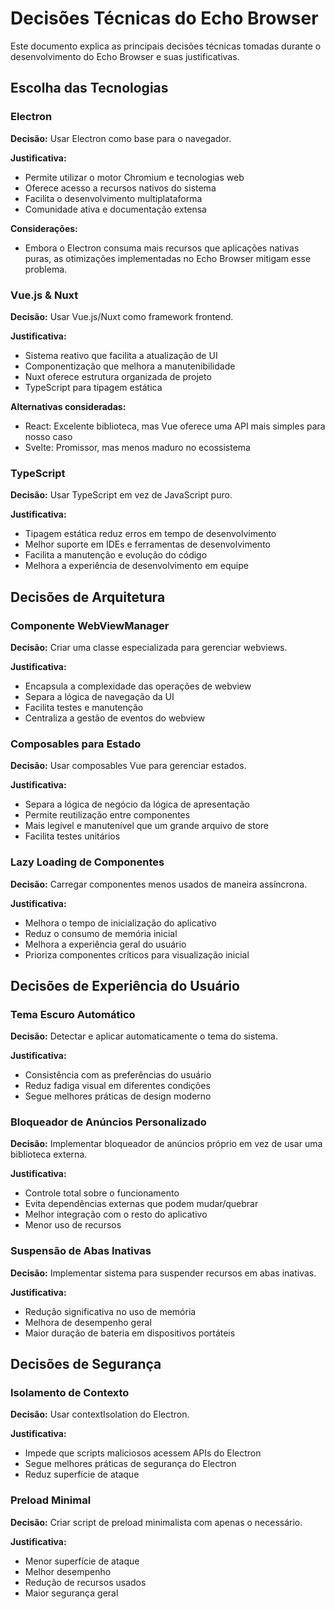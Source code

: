 # Decisões Técnicas do Echo Browser

Este documento explica as principais decisões técnicas tomadas durante o desenvolvimento do Echo Browser e suas justificativas.

## Escolha das Tecnologias

### Electron

**Decisão:** Usar Electron como base para o navegador.

**Justificativa:**

- Permite utilizar o motor Chromium e tecnologias web
- Oferece acesso a recursos nativos do sistema
- Facilita o desenvolvimento multiplataforma
- Comunidade ativa e documentação extensa

**Considerações:**

- Embora o Electron consuma mais recursos que aplicações nativas puras, as otimizações implementadas no Echo Browser mitigam esse problema.

### Vue.js & Nuxt

**Decisão:** Usar Vue.js/Nuxt como framework frontend.

**Justificativa:**

- Sistema reativo que facilita a atualização de UI
- Componentização que melhora a manutenibilidade
- Nuxt oferece estrutura organizada de projeto
- TypeScript para tipagem estática

**Alternativas consideradas:**

- React: Excelente biblioteca, mas Vue oferece uma API mais simples para nosso caso
- Svelte: Promissor, mas menos maduro no ecossistema

### TypeScript

**Decisão:** Usar TypeScript em vez de JavaScript puro.

**Justificativa:**

- Tipagem estática reduz erros em tempo de desenvolvimento
- Melhor suporte em IDEs e ferramentas de desenvolvimento
- Facilita a manutenção e evolução do código
- Melhora a experiência de desenvolvimento em equipe

## Decisões de Arquitetura

### Componente WebViewManager

**Decisão:** Criar uma classe especializada para gerenciar webviews.

**Justificativa:**

- Encapsula a complexidade das operações de webview
- Separa a lógica de navegação da UI
- Facilita testes e manutenção
- Centraliza a gestão de eventos do webview

### Composables para Estado

**Decisão:** Usar composables Vue para gerenciar estados.

**Justificativa:**

- Separa a lógica de negócio da lógica de apresentação
- Permite reutilização entre componentes
- Mais legível e manutenível que um grande arquivo de store
- Facilita testes unitários

### Lazy Loading de Componentes

**Decisão:** Carregar componentes menos usados de maneira assíncrona.

**Justificativa:**

- Melhora o tempo de inicialização do aplicativo
- Reduz o consumo de memória inicial
- Melhora a experiência geral do usuário
- Prioriza componentes críticos para visualização inicial

## Decisões de Experiência do Usuário

### Tema Escuro Automático

**Decisão:** Detectar e aplicar automaticamente o tema do sistema.

**Justificativa:**

- Consistência com as preferências do usuário
- Reduz fadiga visual em diferentes condições
- Segue melhores práticas de design moderno

### Bloqueador de Anúncios Personalizado

**Decisão:** Implementar bloqueador de anúncios próprio em vez de usar uma biblioteca externa.

**Justificativa:**

- Controle total sobre o funcionamento
- Evita dependências externas que podem mudar/quebrar
- Melhor integração com o resto do aplicativo
- Menor uso de recursos

### Suspensão de Abas Inativas

**Decisão:** Implementar sistema para suspender recursos em abas inativas.

**Justificativa:**

- Redução significativa no uso de memória
- Melhora de desempenho geral
- Maior duração de bateria em dispositivos portáteis

## Decisões de Segurança

### Isolamento de Contexto

**Decisão:** Usar contextIsolation do Electron.

**Justificativa:**

- Impede que scripts maliciosos acessem APIs do Electron
- Segue melhores práticas de segurança do Electron
- Reduz superfície de ataque

### Preload Minimal

**Decisão:** Criar script de preload minimalista com apenas o necessário.

**Justificativa:**

- Menor superfície de ataque
- Melhor desempenho
- Redução de recursos usados
- Maior segurança geral

